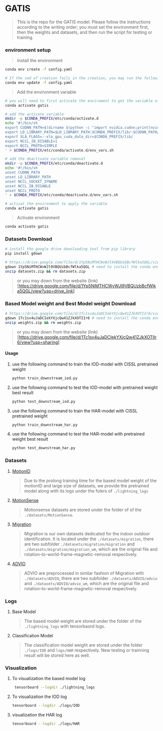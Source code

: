 # GATIS

> This is the repo for the GATIS model. Please follow the instructions according to the writing order; you must set the environment first, then the weights and datasets, and then run the script for testing or training.


### environment setup
> Install the environment
```bash
conda env create -f config.yaml 

# If the cmd of creation fails in the creation, you may run the following line to complete the installation. If not, you may skip it 
conda env update -f config.yaml
```

> Add the environment variable
```bash
# you will need to first activate the enviroment to get the variable of environment correctly
conda activate gatis 

# add the activate variable 
mkdir -p $CONDA_PREFIX/etc/conda/activate.d
echo '#!/bin/sh 
export CUDNN_PATH=$(dirname $(python -c "import nvidia.cudnn;print(nvidia.cudnn.__file__)")) 
export LD_LIBRARY_PATH=$LD_LIBRARY_PATH:$CONDA_PREFIX/lib/:$CUDNN_PATH/lib 
export XLA_FLAGS=--xla_gpu_cuda_data_dir=$CONDA_PREFIX/lib/ 
export NCCL_IB_DISABLE=1 
export NCCL_PROTO=SIMPLE 
' > $CONDA_PREFIX/etc/conda/activate.d/env_vars.sh

# add the deactivate variable removal
mkdir -p $CONDA_PREFIX/etc/conda/deactivate.d
echo '#!/bin/sh 
unset CUDNN_PATH
unset LD_LIBRARY_PATH
unset NCCL_SOCKET_IFNAME
unset NCCL_IB_DISABLE
unset NCCL_PROTO
' > $CONDA_PREFIX/etc/conda/deactivate.d/env_vars.sh

# activat the environment to apply the variable 
conda activate gatis
```

> Activate environment
```bash
conda activate gatis
```


### Datasets Download
```bash 
# install the google drive downloading tool from pip library
pip install gdown
```

```bash
# https://drive.google.com/file/d/1Yp5NiMTHCWvWJl9VBQUzbBcfWlka5QGL/view?usp=drive_link
gdown 1Yp5NiMTHCWvWJl9VBQUzbBcfWlka5QGL # need to install the conda environment first, the gdown is the pip package
unzip datasets.zip && rm datasets.zip 
```
> or you may down from the website (link)[https://drive.google.com/file/d/1Yp5NiMTHCWvWJl9VBQUzbBcfWlka5QGL/view?usp=drive_link]

### Based Model weight and Best Model weight Download
```bash
# https://drive.google.com/file/d/1Tc1sv4uJaDCIekYXjcQw41ZJkXOTIIr6/view?usp=sharing
gdown 1Tc1sv4uJaDCIekYXjcQw41ZJkXOTIIr6 # need to install the conda environment first, the gdown is the pip package
unzip weights.zip && rm weights.zip 
```
> or you may down from the website (link)[https://drive.google.com/file/d/1Tc1sv4uJaDCIekYXjcQw41ZJkXOTIIr6/view?usp=sharing]


#### Usage

1. use the following command to train the IOD-model with CISSL pretrained weight
   ```bash
   python train_downstream_iod.py
   ```
2. use the following command to test the IOD-model with pretrained weight best result
   ```bash
   python test_downstream_iod.py
   ```
3. use the following command to train the HAR-model with CISSL pretrained weight
   ```bash
   python train_downstream_har.py
   ```
4. use the following command to test the HAR-model with pretrained weight best result
   ```bash
   python test_downstream_har.py
   ```

### Datasets

1. [MotionID](https://paperswithcode.com/paper/motion-id-human-authentication-approach)
   > Due to the prolong training time for the based model weight of the motionID and large size of datasets, we provide the pretrained model along with its logs under the folers of `./lightning_logs`
2. [MotionSense](https://paperswithcode.com/dataset/motionsense)
   > Motionsense datasets are stored under the folder of of the `./datasets/MotionSense`.
3. [Migration](https://ieee-dataport.org/documents/migration)
   > Migration is our own datasets dedicated for the indoor outdoor identification. It is located under the `./datasets/migration`, there are two subfolder `./datasets/migration/migration` and `./datasets/migration/migration_wm`, which are the original file and rotation-to-world-frame-magnetic-removal respectively.
4. [ADVIO](https://github.com/AaltoVision/ADVIO)
   > ADVIO are preprocessed in similar fashion of Migration with `./datasets/ADVIO`, there are two subfolder `./datasets/ADVIO/advio` and `./datasets/ADVIO/advio_wm`, which are the original file and rotation-to-world-frame-magnetic-removal respectively.

### Logs

1. Base Model
   > The based model weight are stored under the folder of the `./lightning_logs` with tensorbaord logs.
2. Classification Model
   > The classification model weight are stored under the folder `./logs/IOD` and `logs/HAR` respectively. New testing or trainning result will be stored here as well.

### Visualization

1. To visualization the based model log
   ```bash
    tensorboard --logdir ./lightning_logs
   ```
2. To visualization the IOD log
   ```bash
   tensorboard --logdir ./logs/IOD
   ```
3. visualization the HAR log
   ```bash
   tensorboard --logdir ./logs/HAR
   ```
